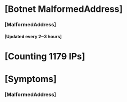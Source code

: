 # [Botnet MalformedAddress]
### [MalformedAddress]
#### [Updated every 2~3 hours]

# [Counting 1179 IPs]

# [Symptoms] 
###   [MalformedAddress]
